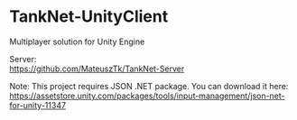 # TankNet-UnityClient
Multiplayer solution for Unity Engine

Server:   
https://github.com/MateuszTk/TankNet-Server

Note: This project requires JSON .NET package. You can download it here:   
https://assetstore.unity.com/packages/tools/input-management/json-net-for-unity-11347
